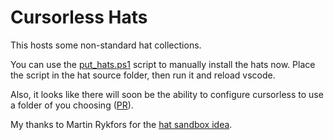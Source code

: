 # Cursorless Hats

This hosts some non-standard hat collections.

You can use the [put_hats.ps1](put_hats.ps1) script to manually install the hats now.
Place the script in the hat source folder, then run it and reload vscode.

Also, it looks like there will soon be the ability to configure cursorless to use a folder of you choosing ([PR](https://github.com/cursorless-dev/cursorless/pull/1853)).

My thanks to Martin Rykfors for the [hat sandbox idea](https://github.com/MartinRykfors/cursorless_hat_sandbox/blob/master/preview.md).